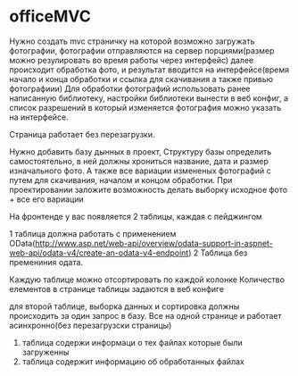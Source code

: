 ﻿officeMVC
=========

Нужно создать mvc страничку на которой возможно загружать фотографии, фотографии отправляются на сервер порциями(размер можно резулировать во время работы через интерфейс)
далее происходит обработка фото, и результат вводится на интерфейсе(время начало и конца обработки и ссылка для скачивания а также привью фотографиии)
Для обработки фотографий использовать ранее написанную библиотеку, настройки библиотеки вынести в веб конфиг, а список  разрешений в который изменяется фотография можно указать на интерфейсе.

Страница работает без перезагрузки.



Нужно добавить базу дынных в проект,
Структуру базы определить самостоятельно,
в ней должны хрониться название, дата и размер изначального фото. 
А также все вариации измененых фотографий с путем для скачивания, началом и концом обработки. 
При проектировании заложите возможность делать выборку исходное фото + все его вариации

На фронтенде у вас появляется 2 таблицы, каждая с пейджингом

1 таблица должна работать с применением OData(http://www.asp.net/web-api/overview/odata-support-in-aspnet-web-api/odata-v4/create-an-odata-v4-endpoint)
2 Таблица без премениния одата.

Каждую таблице можно отсортировать по каждой колонке
Количество елементов в странице таблицы задаются в веб конфиге

для второй таблице, выборка данных и сортировка должны происходить за один запрос в базу.
Все на одной странице и работает асинхронно(без перезагрузски страницы)
1. таблица содержи информаци о тех файлах которые были загруженны
2. таблица содержит информацию об обработанных файлах